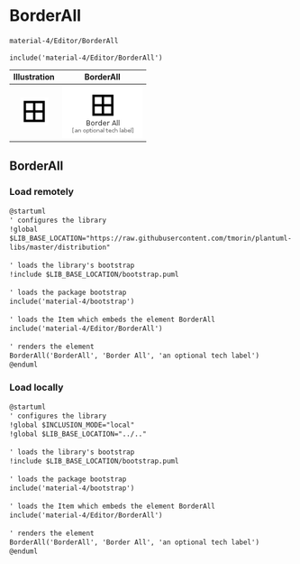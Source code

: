 # BorderAll


```text
material-4/Editor/BorderAll
```

```text
include('material-4/Editor/BorderAll')
```



| Illustration | BorderAll |
| :---: | :---: |
| ![illustration for Illustration](../../material-4/Editor/BorderAll.png) | ![illustration for BorderAll](../../material-4/Editor/BorderAll.Local.png) |




## BorderAll

### Load remotely
```plantuml
@startuml
' configures the library
!global $LIB_BASE_LOCATION="https://raw.githubusercontent.com/tmorin/plantuml-libs/master/distribution"

' loads the library's bootstrap
!include $LIB_BASE_LOCATION/bootstrap.puml

' loads the package bootstrap
include('material-4/bootstrap')

' loads the Item which embeds the element BorderAll
include('material-4/Editor/BorderAll')

' renders the element
BorderAll('BorderAll', 'Border All', 'an optional tech label')
@enduml
```

### Load locally
```plantuml
@startuml
' configures the library
!global $INCLUSION_MODE="local"
!global $LIB_BASE_LOCATION="../.."

' loads the library's bootstrap
!include $LIB_BASE_LOCATION/bootstrap.puml

' loads the package bootstrap
include('material-4/bootstrap')

' loads the Item which embeds the element BorderAll
include('material-4/Editor/BorderAll')

' renders the element
BorderAll('BorderAll', 'Border All', 'an optional tech label')
@enduml
```

